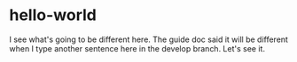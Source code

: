 # hello-world
I see what's going to be different here. 
The guide doc said it will be different when I type another sentence here in the develop branch.
Let's see it.
